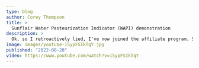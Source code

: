 ```yaml
---
type: blog
author: Corey Thompson
title: >
  Sunflair Water Pasteurization Indicator (WAPI) demonstration
description: >
  Ok, so I retroactively lied, I've now joined the affiliate program. Sunflair Water Pasteurization Indicator (WAPI): ...
image: images/youtube-15ypFSIkTqY.jpg
published: "2022-08-28"
video: https://www.youtube.com/watch?v=15ypFSIkTqY
---
```

